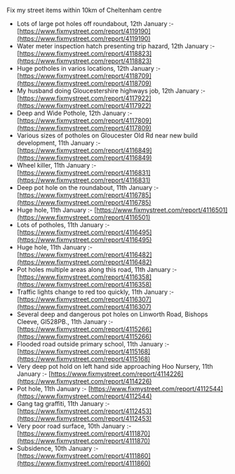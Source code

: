 Fix my street items within 10km of Cheltenham centre

<!-- fix_marker starts -->

- Lots of large pot holes off roundabout, 12th January :- [https://www.fixmystreet.com/report/4119190](https://www.fixmystreet.com/report/4119190)
- Water meter inspection hatch presenting trip hazard, 12th January :- [https://www.fixmystreet.com/report/4118823](https://www.fixmystreet.com/report/4118823)
- Huge potholes in varios locations, 12th January :- [https://www.fixmystreet.com/report/4118709](https://www.fixmystreet.com/report/4118709)
- My husband doing Gloucestershire highways job, 12th January :- [https://www.fixmystreet.com/report/4117922](https://www.fixmystreet.com/report/4117922)
- Deep and Wide Pothole, 12th January :- [https://www.fixmystreet.com/report/4117809](https://www.fixmystreet.com/report/4117809)
- Various sizes of potholes on Gloucester Old Rd near new build development, 11th January :- [https://www.fixmystreet.com/report/4116849](https://www.fixmystreet.com/report/4116849)
- Wheel killer, 11th January :- [https://www.fixmystreet.com/report/4116831](https://www.fixmystreet.com/report/4116831)
- Deep pot hole on the roundabout, 11th January :- [https://www.fixmystreet.com/report/4116785](https://www.fixmystreet.com/report/4116785)
- Huge hole, 11th January :- [https://www.fixmystreet.com/report/4116501](https://www.fixmystreet.com/report/4116501)
- Lots of potholes, 11th January :- [https://www.fixmystreet.com/report/4116495](https://www.fixmystreet.com/report/4116495)
- Huge hole, 11th January :- [https://www.fixmystreet.com/report/4116482](https://www.fixmystreet.com/report/4116482)
- Pot holes multiple areas along this road, 11th January :- [https://www.fixmystreet.com/report/4116358](https://www.fixmystreet.com/report/4116358)
- Traffic lights change to red too quickly, 11th January :- [https://www.fixmystreet.com/report/4116307](https://www.fixmystreet.com/report/4116307)
- Several deep and dangerous pot holes on Linworth Road, Bishops Cleeve, Gl528PB., 11th January :- [https://www.fixmystreet.com/report/4115266](https://www.fixmystreet.com/report/4115266)
- Flooded road outside primary school, 11th January :- [https://www.fixmystreet.com/report/4115168](https://www.fixmystreet.com/report/4115168)
- Very deep pot hold on left hand side approaching Hoo Nursery, 11th January :- [https://www.fixmystreet.com/report/4114226](https://www.fixmystreet.com/report/4114226)
- Pot hole, 11th January :- [https://www.fixmystreet.com/report/4112544](https://www.fixmystreet.com/report/4112544)
- Gang tag graffiti, 11th January :- [https://www.fixmystreet.com/report/4112453](https://www.fixmystreet.com/report/4112453)
- Very poor road surface, 10th January :- [https://www.fixmystreet.com/report/4111870](https://www.fixmystreet.com/report/4111870)
- Subsidence, 10th January :- [https://www.fixmystreet.com/report/4111860](https://www.fixmystreet.com/report/4111860)

<!-- fix_marker ends -->